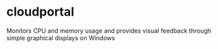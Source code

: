 # cloudportal
Monitors CPU and memory usage and provides visual feedback through simple graphical displays on Windows
